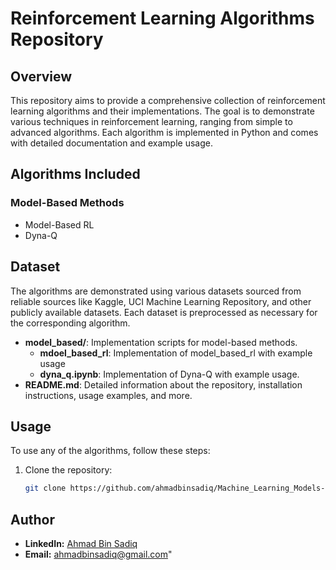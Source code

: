 # Reinforcement Learning Algorithms Repository

## Overview
This repository aims to provide a comprehensive collection of reinforcement learning algorithms and their implementations. The goal is to demonstrate various techniques in reinforcement learning, ranging from simple to advanced algorithms. Each algorithm is implemented in Python and comes with detailed documentation and example usage.

## Algorithms Included

### Model-Based Methods
- Model-Based RL
- Dyna-Q

## Dataset
The algorithms are demonstrated using various datasets sourced from reliable sources like Kaggle, UCI Machine Learning Repository, and other publicly available datasets. Each dataset is preprocessed as necessary for the corresponding algorithm.

- **model_based/**: Implementation scripts for model-based methods.
  - **mdoel_based_rl**: Implementation of model_based_rl with example usage
  - **dyna_q.ipynb**: Implementation of Dyna-Q with example usage.
- **README.md**: Detailed information about the repository, installation instructions, usage examples, and more.

## Usage
To use any of the algorithms, follow these steps:

1. Clone the repository:
   ```sh
   git clone https://github.com/ahmadbinsadiq/Machine_Learning_Models-and-Case-Studies.git

## Author
* **LinkedIn:** [Ahmad Bin Sadiq](https://www.linkedin.com/in/ahmad-bin-sadiq/)
* **Email:** ahmadbinsadiq@gmail.com"


